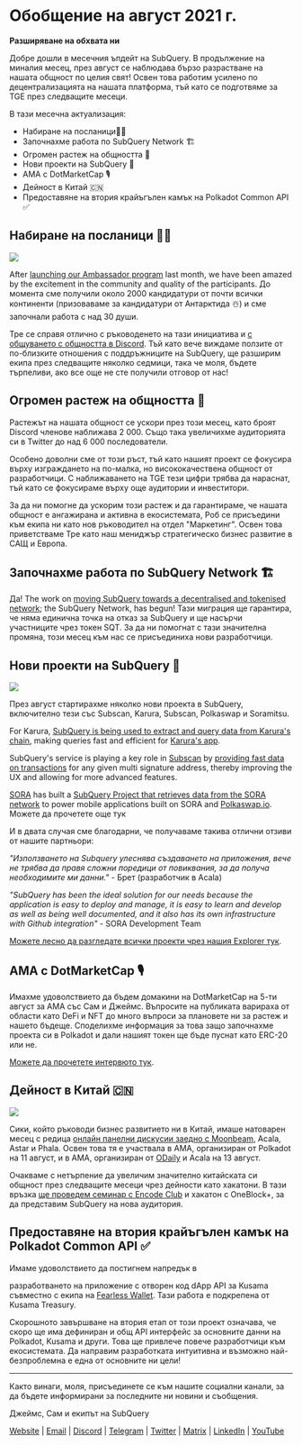 # Обобщение на август 2021 г.

**Разширяване на обхвата ни**

Добре дошли в месечния ъпдейт на SubQuery. В продължение на миналия месец, през август се наблюдава бързо разрастване на нашата общност по целия свят! Освен това работим усилено по децентрализацията на нашата платформа, тъй като се подготвяме за TGE през следващите месеци.

В тази месечна актуализация:

- Набиране на посланици👩‍💼
- Започнахме работа по SubQuery Network 🏗
- Огромен растеж на общността 🚀
- Нови проекти на SubQuery 🤝
- AMA с DotMarketCap 🎙
- Дейност в Китай 🇨🇳
- Предоставяне на втория крайъгълен камък на Polkadot Common API ✅

## Набиране на посланици 👩💼

![](https://miro.medium.com/max/1400/0*_nOcsPjhQxta_FPH)

After [launching our Ambassador program](../blogs/20210713-Introducing-the-SubQuery-Ambassador-Program.md) last month, we have been amazed by the excitement in the community and quality of the participants. До момента сме получили около 2000 кандидатури от почти всички континенти (призоваваме за кандидатури от Антарктида ☃️) и сме започнали работа с над 30 души.

Тре се справя отлично с ръководенето на тази инициатива и [с общуването с общността в Discord](https://discord.com/invite/78zg8aBSMG). Тъй като вече виждаме ползите от по-близките отношения с поддръжниците на SubQuery, ще разширим екипа през следващите няколко седмици, така че моля, бъдете търпеливи, ако все още не сте получили отговор от нас!

## Огромен растеж на общността 🚀

Растежът на нашата общност се ускори през този месец, като броят Discord членове наближава 2 000. Също така увеличихме аудиторията си в Twitter до над 6 000 последователи.

Особено доволни сме от този ръст, тъй като нашият проект се фокусира върху изграждането на по-малка, но висококачествена общност от разработчици. С наближаването на TGE тези цифри трябва да нараснат, тъй като се фокусираме върху още аудитории и инвеститори.

За да ни помогне да ускорим този растеж и да гарантираме, че нашата общност е ангажирана и активна в екосистемата, Роб се присъедини към екипа ни като нов ръководител на отдел "Маркетинг". Освен това приветстваме Тре като наш мениджър стратегическо бизнес развитие в САЩ и Европа.

## Започнахме работа по SubQuery Network 🏗

Да! The work on [moving SubQuery towards a decentralised and tokenised network](../blogs/20210614-Introducing-SubQuery-Network-The-Next-Big-Step-Towards-our-Decentralised-Future.md); the SubQuery Network, has begun! Тази миграция ще гарантира, че няма единична точка на отказ за SubQuery и ще насърчи участниците чрез токен SQT. За да ни помогнат с тази значителна промяна, този месец към нас се присъединиха нови разработчици.

## Нови проекти на SubQuery 🤝

![](https://miro.medium.com/max/4800/1*yUruZPSKP_0BA6mA72P8xg.gif)

През август стартирахме няколко нови проекта в SubQuery, включително тези със Subscan, Karura, Subscan, Polkaswap и Soramitsu.

For Karura, [SubQuery is being used to extract and query data from Karura's chain](../customer_announcements/20210819-Karura-Integrates-with-SubQuery-to-Aggregate-and-Serve-DeFi-Data-to-Kusama-Builders.md), making queries fast and efficient for [Karura's app](https://apps.karura.network/).

SubQuery's service is playing a key role in [Subscan](https://www.subscan.io/) by [providing fast data on transactions](../customer_announcements/20210901-Subscans-Multi-Signature-Tool.md) for any given multi signature address, thereby improving the UX and allowing for more advanced features.

[SORA](https://sora.org/) has built a [SubQuery Project that retrieves data from the SORA network](../customer_announcements/20210825-SORA-Integrates-SubQuery-to-Provide-Data-to-the-SORA-Network.md) to power mobile applications built on SORA and [Polkaswap.io](http://polkaswap.io/). Можете да прочетете още тук

И в двата случая сме благодарни, че получаваме такива отлични отзиви от нашите партньори:

*"Използването на Subquery улеснява създаването на приложения, вече не трябва да правя сложни поредици от повиквания, за да получа необходимите ми данни."* - Брет (разработчик в Acala)

_"SubQuery has been the ideal solution for our needs because the application is easy to deploy and manage, it is easy to learn and develop as well as being well documented, and it also has its own infrastructure with Github integration"_ - SORA Development Team

[Можете лесно да разгледате всички проекти чрез нашия Explorer тук](https://explorer.subquery.network/).

## AMA с DotMarketCap 🎙

Имахме удоволствието да бъдем домакини на DotMarketCap на 5-ти август за AMA със Сам и Джеймс. Въпросите на публиката варираха от области като DeFi и NFT до много въпроси за плановете ни за растеж и нашето бъдеще. Споделихме информация за това защо започнахме проекта си в Polkadot и дали нашият токен ще бъде пуснат като ERC-20 или не.

[Можете да прочетете интервюто тук](https://dotmarketcap.com/blog-detail/288/ama30-recap-polkawarriors-x-subquery).

## Дейност в Китай 🇨🇳

![](https://miro.medium.com/max/1400/0*A5oqsryFRbGX0MDx)

Сики, който ръководи бизнес развитието ни в Китай, имаше натоварен месец с редица [онлайн панелни дискусии заедно с Moonbeam](https://twitter.com/SubQueryNetwork/status/1425293137103122432/photo/1), Acala, Astar и Phala. Освен това тя е участвала в AMA, организиран от Polkadot на 11 август, и в AMA, организиран от [ODaily](http://www.odaily.com/) и Acala на 13 август.

Очакваме с нетърпение да увеличим значително китайската си общност през следващите месеци чрез дейности като хакатони. В тази връзка [ще проведем семинар с Encode Club](https://www.eventbrite.co.uk/e/polkadot-hackathon-subquery-workshop-tickets-167321106935?aff=ebdsoporgprofile) и хакатон с OneBlock+, за да представим SubQuery на нова аудитория.

## Предоставяне на втория крайъгълен камък на Polkadot Common API ✅

Имаме удоволствието да постигнем напредък в

разработването на приложение с отворен код dApp API за Kusama съвместно с екипа на [Fearless Wallet](https://fearlesswallet.io/). Тази работа е подкрепена от Kusama Treasury.</p> 

Скорошното завършване на втория етап от този проект означава, че скоро ще има дефиниран и общ API интерфейс за основните данни на Polkadot, Kusama и други. Това ще привлече повече разработчици към екосистемата. Да направим разработката интуитивна и възможно най-безпроблемна е една от основните ни цели!



---

Както винаги, моля, присъединете се към нашите социални канали, за да бъдете информирани за последните ни новини и съобщения.

Джеймс, Сам и екипът на SubQuery

[Website](https://subquery.network/) | [Email](mailto:hello@subquery.network) | [Discord](https://discord.com/invite/78zg8aBSMG) | [Telegram](https://t.me/subquerynetwork) | [Twitter](https://twitter.com/subquerynetwork) | [Matrix](https://matrix.to/#/#subquery:matrix.org) | [LinkedIn](https://www.linkedin.com/company/subquery) | [YouTube](https://www.youtube.com/channel/UCi1a6NUUjegcLHDFLr7CqLw)
